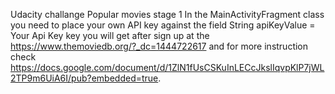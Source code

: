 Udacity challange Popular movies stage 1 In the MainActivityFragment class you need to place your own API key against the field String apiKeyValue = Your Api Key key you will get after sign up at the https://www.themoviedb.org/?_dc=1444722617 and for more instruction check https://docs.google.com/document/d/1ZlN1fUsCSKuInLECcJkslIqvpKlP7jWL2TP9m6UiA6I/pub?embedded=true.
